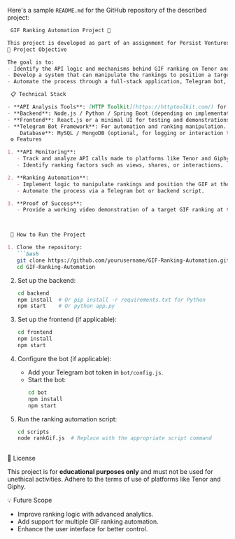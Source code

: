 Here's a sample `README.md` for the GitHub repository of the described project:

```markdown
 GIF Ranking Automation Project 🚀

This project is developed as part of an assignment for Persist Ventures. It focuses on automating and manipulating the ranking of GIFs on platforms like **Tenor** and **Giphy**. The objective is to analyze the API mechanisms responsible for ranking GIFs based on search terms and create a system that ranks a specific GIF at the top position.
📌 Project Objective

The goal is to:
- Identify the API logic and mechanisms behind GIF ranking on Tenor and Giphy.
- Develop a system that can manipulate the rankings to position a target GIF as the **top result** for a given search term.
- Automate the process through a full-stack application, Telegram bot, or another innovative solution.

 📋 Technical Stack

- **API Analysis Tools**: [HTTP Toolkit](https://httptoolkit.com/) for monitoring and analyzing API calls.
- **Backend**: Node.js / Python / Spring Boot (depending on implementation choice).
- **Frontend**: React.js or a minimal UI for testing and demonstrations.
- **Telegram Bot Framework**: For automation and ranking manipulation.
    Database**: MySQL / MongoDB (optional, for logging or interaction tracking).
 ⚙️ Features

1. **API Monitoring**: 
   - Track and analyze API calls made to platforms like Tenor and Giphy.
   - Identify ranking factors such as views, shares, or interactions.

2. **Ranking Automation**:
   - Implement logic to manipulate rankings and position the GIF at the **top**.
   - Automate the process via a Telegram bot or backend script.

3. **Proof of Success**:
   - Provide a working video demonstration of a target GIF ranking at the top position.



 🚀 How to Run the Project

1. Clone the repository:
   ```bash
   git clone https://github.com/yourusername/GIF-Ranking-Automation.git
   cd GIF-Ranking-Automation
   ```

2. Set up the backend:
   ```bash
   cd backend
   npm install  # Or pip install -r requirements.txt for Python
   npm start    # Or python app.py
   ```

3. Set up the frontend (if applicable):
   ```bash
   cd frontend
   npm install
   npm start
   ```

4. Configure the bot (if applicable):
   - Add your Telegram bot token in `bot/config.js`.
   - Start the bot:
     ```bash
     cd bot
     npm install
     npm start
     ```

5. Run the ranking automation script:
   ```bash
   cd scripts
   node rankGif.js  # Replace with the appropriate script command
  
 📜 License

This project is for **educational purposes only** and must not be used for unethical activities. Adhere to the terms of use of platforms like Tenor and Giphy.



 💡 Future Scope

- Improve ranking logic with advanced analytics.
- Add support for multiple GIF ranking automation.
- Enhance the user interface for better control.





